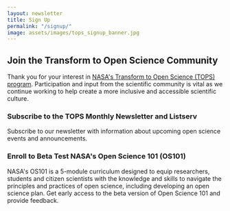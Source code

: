 ```yaml
---
layout: newsletter
title: Sign Up
permalink: "/signup/"
image: assets/images/tops_signup_banner.jpg
---
```


## Join the Transform to Open Science Community
Thank you for your interest in [NASA's Transform to Open Science (TOPS) program][TOPS Github Link]. Participation and input from the scientific community is vital as we continue working to help create a more inclusive and accessible scientific culture.

### Subscribe to the TOPS Monthly Newsletter and Listserv
Subscribe to our newsletter with information about upcoming open science events and announcements.

### Enroll to Beta Test NASA's Open Science 101 (OS101)
NASA's OS101 is a 5-module curriculum designed to equip researchers, students and citizen scientists with the knowledge and skills to navigate the principles and practices of open science, including developing an open science plan. Get early access to the beta version of Open Science 101 and provide feedback.

[tops github link]: https://nasa.github.io/Transform-to-Open-Science/